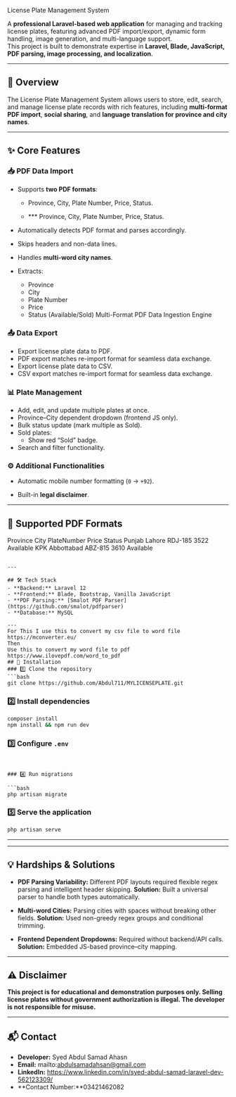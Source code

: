 
 License Plate Management System

A **professional Laravel-based web application** for managing and tracking license plates, featuring advanced PDF import/export, dynamic form handling, image generation, and multi-language support.  
This project is built to demonstrate expertise in **Laravel, Blade, JavaScript, PDF parsing, image processing, and localization**.

---

## 📌 Overview
The License Plate Management System allows users to store, edit, search, and manage license plate records with rich features, including **multi-format PDF import**, **social sharing**, and **language translation for province and city names**.

---

## ✨ Core Features

### 📥 PDF Data Import
- Supports **two PDF formats**:


  - Province, City, Plate Number, Price, Status.

  - *** Province, City, Plate Number, Price, Status.

- Automatically detects PDF format and parses accordingly.
- Skips headers and non-data lines.
- Handles **multi-word city names**.
- Extracts:
  - Province  
  - City  
  - Plate Number  
  - Price 
  - Status (Available/Sold)
Multi-Format PDF Data Ingestion Engine
### 📤 Data Export
- Export license plate data to PDF.
- PDF export matches re-import format for seamless data exchange.
- Export license plate data to CSV.
- CSV export matches re-import format for seamless data exchange.
### 📊 Plate Management
- Add, edit, and update multiple plates at once.
- Province–City dependent dropdown (frontend JS only).
- Bulk status update (mark multiple as Sold).
- Sold plates:
  - Show red “Sold” badge.
- Search and filter functionality.
### ⚙️ Additional Functionalities
- Automatic mobile number formatting (`0` → `+92`).

- Built-in **legal disclaimer**.

---

## 📂 Supported PDF Formats


Province    City           PlateNumber   Price   Status
Punjab      Lahore         RDJ-185       3522    Available
KPK         Abbottabad     ABZ-815       3610    Available

````

---

## 🛠 Tech Stack
- **Backend:** Laravel 12
- **Frontend:** Blade, Bootstrap, Vanilla JavaScript
- **PDF Parsing:** [Smalot PDF Parser](https://github.com/smalot/pdfparser)
- **Database:** MySQL

---
For This I use this to convert my csv file to word file
https://mconverter.eu/
Then 
Use this to convert my word file to pdf
https://www.ilovepdf.com/word_to_pdf 
## 🚀 Installation
### 1️⃣ Clone the repository
```bash
git clone https://github.com/Abdul711/MYLICENSEPLATE.git
````
### 2️⃣ Install dependencies


```bash
composer install
npm install && npm run dev
```

### 3️⃣ Configure `.env`

```env


### 4️⃣ Run migrations

```bash
php artisan migrate
```

### 5️⃣ Serve the application

```bash
php artisan serve
```

---


---

## 💡 Hardships & Solutions

* **PDF Parsing Variability:**
  Different PDF layouts  required flexible regex parsing and intelligent header skipping.
  **Solution:** Built a universal parser to handle both types automatically.

* **Multi-word Cities:**
  Parsing cities with spaces without breaking other fields.
  **Solution:** Used non-greedy regex groups and conditional trimming.



* **Frontend Dependent Dropdowns:**
  Required without backend/API calls.
  **Solution:** Embedded JS-based province–city mapping.

---

## ⚠️ Disclaimer

**This project is for educational and demonstration purposes only.
Selling license plates without government authorization is illegal.
The developer is not responsible for misuse.**

---

## 📬 Contact

* **Developer:** Syed Abdul Samad Ahasn
* **Email:** mailto:abdulsamadahsan@gmail.com
* **LinkedIn:** https://www.linkedin.com/in/syed-abdul-samad-laravel-dev-562123309/
* **Contact Number:**03421462082



